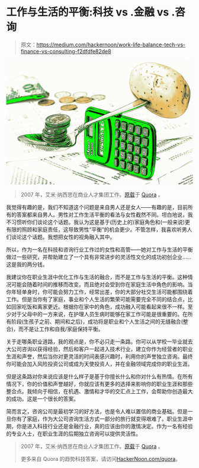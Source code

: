 # 工作与生活的平衡:科技 vs .金融 vs .咨询

> 原文：<https://medium.com/hackernoon/work-life-balance-tech-vs-finance-vs-consulting-f2dfdfe82de8>

![](img/0e8ef12ce14d073b8fe03ef8e8bb7bd4.png)

> 2007 年，艾米·纳西思在商业人才集团工作。[原载](https://www.quora.com/Work-Life-Balance-Should-I-pursue-a-career-in-tech-finance-or-consulting/answer/Amy-Nassisi)于 [Quora](http://quora.com?ref=hackernoon) 。

我觉得有趣的是，我们不知道这个问题是来自男人还是女人——有趣的是，目前所有的答案都来自男人。男性对工作生活平衡的看法与女性截然不同。坦白地说，我不习惯听你们谈论这个话题。我认为这是基于(历史上的)家庭角色和(一般来说)更有限的照顾和家庭责任，这导致男性“平衡”的机会更少。不管怎样，我喜欢听男人们谈论这个话题。我想把女性的视角融入其中。

所以，作为一名在科技和咨询行业工作过的女性和高管——她对工作与生活的平衡做过一些研究，并帮助建立了一个具有非常进步的灵活性文化的成功初创企业……这是我的两分钱。

我建议你在职业生涯中优化工作与生活的融合，而不是工作与生活的平衡。这种情况可能会随着时间的推移而改变。而且绝对会受到你在家庭生活中角色的影响。当你年轻单身时，你可能会努力工作，经常出差，你的大部分社交生活可能都围绕着工作。但是当你有了家庭，事业和个人生活的繁荣可能需要完全不同的结合点，比如回家吃饭和离家更近。根据你在家中的角色，成功融入可能看起来很不一样。至少对于父母中的一方来说，在护理人员生病时能够在家工作可能是很重要的。在所有阶段(生孩子之前、期间和之后)，成功将是职业和个人生活之间的无缝融合(整合)，而不是让工作和自我/家庭保持平衡。

关于走哪条职业道路，我的观点是，你不必只走一条路。你可以从学校一毕业就去大公司咨询以获得经验，然后和客户一起进入技术行业，建立你作为经营者的职业生涯和声誉，然后当你对更灵活的时间表感兴趣时，利用你的声誉独立咨询。最终你可能会加入风险投资公司或成为天使投资人，并在金融领域完成你的职业生涯。

但是这条路对你来说应该是什么样子是基于你擅长什么和你对什么有热情。在所有情况下，你的价值和声誉越好，你就应该有更多的选择来影响你的职业生涯和那些整合点。我倾向于相信，在机遇、激情和才华的交汇点上工作，会帮助你创造最大的成功。这是一个很长的答案。

简而言之，咨询公司是最初学习的好方法，也是令人难以置信的商业基础。但是一旦你有了家庭，作为大公司咨询生活方式一部分的旅行就变得艰难了。职业生涯中期，你是进入科技行业还是金融行业，真的应该由你的激情决定。作为一名有经验的专业人士，在职业生涯的后期独立咨询可以提供灵活性。

> 2007 年，艾米·纳西思在商业人才集团工作。[原载](https://www.quora.com/Work-Life-Balance-Should-I-pursue-a-career-in-tech-finance-or-consulting/answer/Amy-Nassisi)于 [Quora](http://quora.com?ref=hackernoon) 。
> 
> 更多来自 Quora 的趋势科技答案，请访问[HackerNoon.com/quora](https://hackernoon.com/quora/home)。